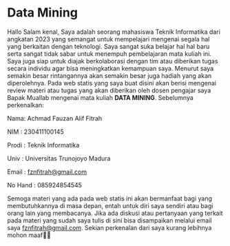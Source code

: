 # Data Mining

Hallo Salam kenal, Saya adalah seorang mahasiswa Teknik Informatika dari angkatan 2023 yang semangat untuk mempelajari mengenai segala hal yang berkaitan dengan teknologi. Saya sangat suka belajar hal hal baru serta sangat tidak sabar untuk menempuh pembelajaran mata kuliah ini. Saya juga siap untuk diajak berkolaborasi dengan tim atau diberikan tugas secara individu agar bisa meningkatkan kemampuan saya. Menurut saya semakin besar rintangannya akan semakin besar juga hadiah yang akan diperolehnya. Pada web statis yang saya buat disini akan berisi mengenai review materi atau tugas yang akan diberikan oleh dosen pengajar saya Bapak Muallab mengenai mata kuliah **DATA MINING**. Sebelumnya perkenalkan: 

Nama: Achmad Fauzan Alif Fitrah

NIM : 230411100145

Prodi : Teknik Informatika

Univ : Universitas Trunojoyo Madura

Email : fznfitrah@gmail.com

No Hand : 085924854545

Semoga materi yang ada pada web statis ini akan bermanfaat bagi yang membutuhkannya di masa depan, entah untuk diri saya sendiri atau bagi orang lain yang membacanya. Jika ada diskusi atau pertanyaan yang terkait pada materi yang sudah saya tulis di sini bisa disampaikan melalui email saya fznfitrah@gmail.com. Sekian perkenalan dari saya kurang lebihnya mohon maaf🙏🙏